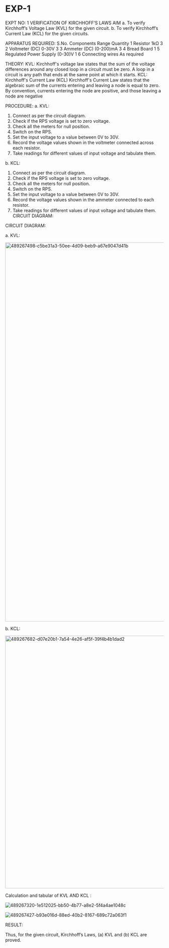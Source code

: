# EXP-1
EXPT NO: 1	VERIFICATION OF KIRCHHOFF’S LAWS
AIM
a.   To verify Kirchhoff’s Voltage Law (KVL) for the given circuit. 
b.   To verify Kirchhoff’s Current Law (KCL) for the given circuits.

APPARATUS REQUIRED:
S.No.	Components	Range	Quantity
1	Resistor	1kΩ	3
2	Voltmeter (DC)	0-30V	3
3	Ammeter (DC)	(0-200)mA	3
4	Bread Board		1
5	Regulated Power Supply	(0-30)V	1
6	Connecting wires		As required

THEORY:
KVL: Kirchhoff's voltage law states that the sum of the voltage differences around any closed loop in a circuit must be zero. A loop in a circuit is any path that ends at the same point at which it starts.
KCL:
Kirchhoff's Current Law (KCL) Kirchhoff's Current Law states that the algebraic sum of the currents entering and leaving a node is equal to zero. By convention, currents entering the node are positive, and those leaving a node are negative


PROCEDURE:
a.   KVL:
1.   Connect as per the circuit diagram.
2.   Check if the RPS voltage is set to zero voltage.
3.   Check all the meters for null position.
4.   Switch on the RPS.
5.   Set the input voltage to a value between 0V to 30V.
6.   Record the voltage values shown in the voltmeter connected across each resistor.
7.   Take readings for different values of input voltage and tabulate them.


b.  KCL:
1.   Connect as per the circuit diagram.
2.   Check if the RPS voltage is set to zero voltage.
3.   Check all the meters for null position.
4.   Switch on the RPS.
5.   Set the input voltage to a value between 0V to 30V.
6.   Record the voltage values shown in the ammeter connected to each resistor.
7.   Take readings for different values of input voltage and tabulate them. 
CIRCUIT DIAGRAM:

CIRCUIT DIAGRAM:


a.   KVL:

 <img width="1920" height="1200" alt="489267498-c5be31a3-50ee-4d09-beb9-a67e9047d41b" src="https://github.com/user-attachments/assets/1d465427-36d5-42eb-a2c2-8ec8337093c5" />



b.  KCL:


 <img width="1280" height="800" alt="489267682-d07e20b1-7a54-4e26-af5f-39f4b4b1dad2" src="https://github.com/user-attachments/assets/f588261f-be48-4798-bf74-327776a4f53d" />


Calculation and tabular of KVL AND KCL :

![489267320-1e512025-bb50-4b77-a8e2-5f4a4ae1048c](https://github.com/user-attachments/assets/f4139c5f-be9a-4a87-9492-dab7fe3f67df)



![489267427-b93e016d-88ed-40b2-8167-689c72a063f1](https://github.com/user-attachments/assets/f173d7d8-aac3-41e4-aafd-3e6e85b9c42f)




RESULT:

Thus, for the given circuit, Kirchhoff’s Laws, (a) KVL and (b) KCL are proved.
